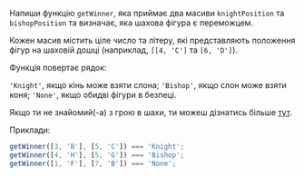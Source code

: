 Напиши функцію `getWinner`, яка приймає два масиви `knightPosition` та `bishopPosition` та визначає, яка шахова фігура є переможцем.

Кожен масив містить ціле число та літеру, які представляють положення фігур на шаховій дошці (наприклад, `[[4, 'C']` та `[6, 'D']`).

Функція повертає рядок:

`'Knight'`, якщо кінь може взяти слона;
`'Bishop'`, якщо слон може взяти коня;
`'None'`, якщо обидві фігури в безпеці.

Якщо ти не знайомий(-а) з грою в шахи, ти можеш дізнатись більше [тут](https://uk.wikipedia.org/wiki/%D0%A8%D0%B0%D1%85%D0%B8).

Приклади:

```javascript
getWinner([3, 'B'], [5, 'C']) === 'Knight';
getWinner([4, 'H'], [5, 'G']) === 'Bishop';
getWinner([1, 'F'], [7, 'B']) === 'None';
```
